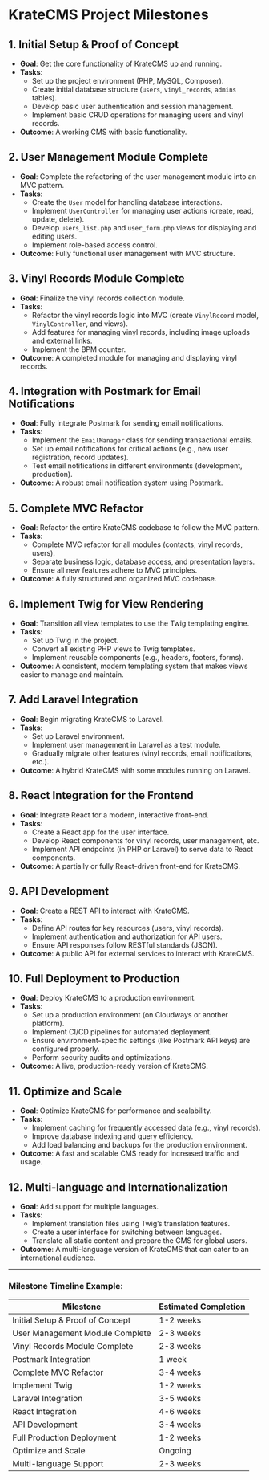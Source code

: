
# KrateCMS Project Milestones

## 1. Initial Setup & Proof of Concept
   - **Goal**: Get the core functionality of KrateCMS up and running.
   - **Tasks**:
     - Set up the project environment (PHP, MySQL, Composer).
     - Create initial database structure (`users`, `vinyl_records`, `admins` tables).
     - Develop basic user authentication and session management.
     - Implement basic CRUD operations for managing users and vinyl records.
   - **Outcome**: A working CMS with basic functionality.

## 2. User Management Module Complete
   - **Goal**: Complete the refactoring of the user management module into an MVC pattern.
   - **Tasks**:
     - Create the `User` model for handling database interactions.
     - Implement `UserController` for managing user actions (create, read, update, delete).
     - Develop `users_list.php` and `user_form.php` views for displaying and editing users.
     - Implement role-based access control.
   - **Outcome**: Fully functional user management with MVC structure.

## 3. Vinyl Records Module Complete
   - **Goal**: Finalize the vinyl records collection module.
   - **Tasks**:
     - Refactor the vinyl records logic into MVC (create `VinylRecord` model, `VinylController`, and views).
     - Add features for managing vinyl records, including image uploads and external links.
     - Implement the BPM counter.
   - **Outcome**: A completed module for managing and displaying vinyl records.

## 4. Integration with Postmark for Email Notifications
   - **Goal**: Fully integrate Postmark for sending email notifications.
   - **Tasks**:
     - Implement the `EmailManager` class for sending transactional emails.
     - Set up email notifications for critical actions (e.g., new user registration, record updates).
     - Test email notifications in different environments (development, production).
   - **Outcome**: A robust email notification system using Postmark.

## 5. Complete MVC Refactor
   - **Goal**: Refactor the entire KrateCMS codebase to follow the MVC pattern.
   - **Tasks**:
     - Complete MVC refactor for all modules (contacts, vinyl records, users).
     - Separate business logic, database access, and presentation layers.
     - Ensure all new features adhere to MVC principles.
   - **Outcome**: A fully structured and organized MVC codebase.

## 6. Implement Twig for View Rendering
   - **Goal**: Transition all view templates to use the Twig templating engine.
   - **Tasks**:
     - Set up Twig in the project.
     - Convert all existing PHP views to Twig templates.
     - Implement reusable components (e.g., headers, footers, forms).
   - **Outcome**: A consistent, modern templating system that makes views easier to manage and maintain.

## 7. Add Laravel Integration
   - **Goal**: Begin migrating KrateCMS to Laravel.
   - **Tasks**:
     - Set up Laravel environment.
     - Implement user management in Laravel as a test module.
     - Gradually migrate other features (vinyl records, email notifications, etc.).
   - **Outcome**: A hybrid KrateCMS with some modules running on Laravel.

## 8. React Integration for the Frontend
   - **Goal**: Integrate React for a modern, interactive front-end.
   - **Tasks**:
     - Create a React app for the user interface.
     - Develop React components for vinyl records, user management, etc.
     - Implement API endpoints (in PHP or Laravel) to serve data to React components.
   - **Outcome**: A partially or fully React-driven front-end for KrateCMS.

## 9. API Development
   - **Goal**: Create a REST API to interact with KrateCMS.
   - **Tasks**:
     - Define API routes for key resources (users, vinyl records).
     - Implement authentication and authorization for API users.
     - Ensure API responses follow RESTful standards (JSON).
   - **Outcome**: A public API for external services to interact with KrateCMS.

## 10. Full Deployment to Production
   - **Goal**: Deploy KrateCMS to a production environment.
   - **Tasks**:
     - Set up a production environment (on Cloudways or another platform).
     - Implement CI/CD pipelines for automated deployment.
     - Ensure environment-specific settings (like Postmark API keys) are configured properly.
     - Perform security audits and optimizations.
   - **Outcome**: A live, production-ready version of KrateCMS.

## 11. Optimize and Scale
   - **Goal**: Optimize KrateCMS for performance and scalability.
   - **Tasks**:
     - Implement caching for frequently accessed data (e.g., vinyl records).
     - Improve database indexing and query efficiency.
     - Add load balancing and backups for the production environment.
   - **Outcome**: A fast and scalable CMS ready for increased traffic and usage.

## 12. Multi-language and Internationalization
   - **Goal**: Add support for multiple languages.
   - **Tasks**:
     - Implement translation files using Twig’s translation features.
     - Create a user interface for switching between languages.
     - Translate all static content and prepare the CMS for global users.
   - **Outcome**: A multi-language version of KrateCMS that can cater to an international audience.

---

### **Milestone Timeline Example**:

| Milestone                               | Estimated Completion  |
|-----------------------------------------|-----------------------|
| Initial Setup & Proof of Concept        | 1-2 weeks             |
| User Management Module Complete         | 2-3 weeks             |
| Vinyl Records Module Complete           | 2-3 weeks             |
| Postmark Integration                    | 1 week                |
| Complete MVC Refactor                   | 3-4 weeks             |
| Implement Twig                          | 1-2 weeks             |
| Laravel Integration                     | 3-5 weeks             |
| React Integration                       | 4-6 weeks             |
| API Development                         | 3-4 weeks             |
| Full Production Deployment              | 1-2 weeks             |
| Optimize and Scale                      | Ongoing               |
| Multi-language Support                  | 2-3 weeks             |

